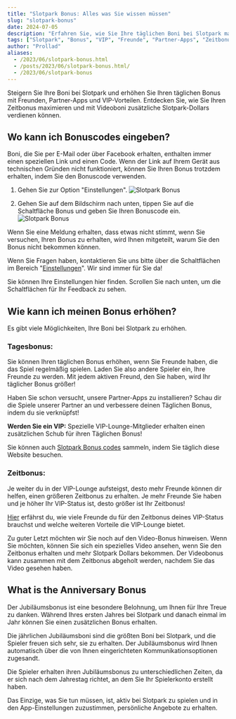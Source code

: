```yaml
---
title: "Slotpark Bonus: Alles was Sie wissen müssen"
slug: "slotpark-bonus"
date: 2024-07-05
description: "Erfahren Sie, wie Sie Ihre täglichen Boni bei Slotpark maximieren können, einschließlich Freundesboni, Partner-Apps und VIP-Vorteilen."
tags: ["Slotpark", "Bonus", "VIP", "Freunde", "Partner-Apps", "Zeitbonus"]
author: "Prollad"
aliases:
  - /2023/06/slotpark-bonus.html
  - /posts/2023/06/slotpark-bonus.html/
  - /2023/06/slotpark-bonus
---
```


Steigern Sie Ihre Boni bei Slotpark und erhöhen Sie Ihren täglichen Bonus mit Freunden, Partner-Apps und VIP-Vorteilen. Entdecken Sie, wie Sie Ihren Zeitbonus maximieren und mit Videoboni zusätzliche Slotpark-Dollars verdienen können.

## Wo kann ich Bonuscodes eingeben?

Boni, die Sie per E-Mail oder über Facebook erhalten, enthalten immer einen speziellen Link und einen Code. Wenn der Link auf Ihrem Gerät aus technischen Gründen nicht funktioniert, können Sie Ihren Bonus trotzdem erhalten, indem Sie den Bonuscode verwenden.

1.  Gehen Sie zur Option "Einstellungen".
![Slotpark Bonus](/images/Slotpark-Einstellungen.jpg)

3.  Gehen Sie auf dem Bildschirm nach unten, tippen Sie auf die Schaltfläche Bonus und geben Sie Ihren Bonuscode ein.
![Slotpark Bonus](/images/slotpark-bonus.jpg)

Wenn Sie eine Meldung erhalten, dass etwas nicht stimmt, wenn Sie versuchen, Ihren Bonus zu erhalten, wird Ihnen mitgeteilt, warum Sie den Bonus nicht bekommen können.

Wenn Sie Fragen haben, kontaktieren Sie uns bitte über die Schaltflächen im Bereich "[Einstellungen](http://slot.pk/KNId/On8k4FfjhF)". Wir sind immer für Sie da!

Sie können Ihre Einstellungen hier finden. Scrollen Sie nach unten, um die Schaltflächen für Ihr Feedback zu sehen.

## Wie kann ich meinen Bonus erhöhen?

Es gibt viele Möglichkeiten, Ihre Boni bei Slotpark zu erhöhen.

### Tagesbonus:

Sie können Ihren täglichen Bonus erhöhen, wenn Sie Freunde haben, die das Spiel regelmäßig spielen. Laden Sie also andere Spieler ein, Ihre Freunde zu werden. Mit jedem aktiven Freund, den Sie haben, wird Ihr täglicher Bonus größer!

Haben Sie schon versucht, unsere Partner-Apps zu installieren? Schau dir die Spiele unserer Partner an und verbessere deinen Täglichen Bonus, indem du sie verknüpfst!

**Werden Sie ein VIP:** Spezielle VIP-Lounge-Mitglieder erhalten einen zusätzlichen Schub für ihren Täglichen Bonus!

Sie können auch [Slotpark Bonus codes](https://www.slotparkbonuscode.de/) sammeln, indem Sie täglich diese Website besuchen.

### Zeitbonus:

Je weiter du in der VIP-Lounge aufsteigst, desto mehr Freunde können dir helfen, einen größeren Zeitbonus zu erhalten. Je mehr Freunde Sie haben und je höher Ihr VIP-Status ist, desto größer ist Ihr Zeitbonus!

[Hier](http://slot.pk/KNId/fk0JPGfjhF) erfährst du, wie viele Freunde du für den Zeitbonus deines VIP-Status brauchst und welche weiteren Vorteile die VIP-Lounge bietet.

Zu guter Letzt möchten wir Sie noch auf den Video-Bonus hinweisen. Wenn Sie möchten, können Sie sich ein spezielles Video ansehen, wenn Sie den Zeitbonus erhalten und mehr Slotpark Dollars bekommen. Der Videobonus kann zusammen mit dem Zeitbonus abgeholt werden, nachdem Sie das Video gesehen haben.

## What is the Anniversary Bonus

Der Jubiläumsbonus ist eine besondere Belohnung, um Ihnen für Ihre Treue zu danken. Während Ihres ersten Jahres bei Slotpark und danach einmal im Jahr können Sie einen zusätzlichen Bonus erhalten.

Die jährlichen Jubiläumsboni sind die größten Boni bei Slotpark, und die Spieler freuen sich sehr, sie zu erhalten. Der Jubiläumsbonus wird Ihnen automatisch über die von Ihnen eingerichteten Kommunikationsoptionen zugesandt.

Die Spieler erhalten ihren Jubiläumsbonus zu unterschiedlichen Zeiten, da er sich nach dem Jahrestag richtet, an dem Sie Ihr Spielerkonto erstellt haben.

Das Einzige, was Sie tun müssen, ist, aktiv bei Slotpark zu spielen und in den App-Einstellungen zuzustimmen, persönliche Angebote zu erhalten.